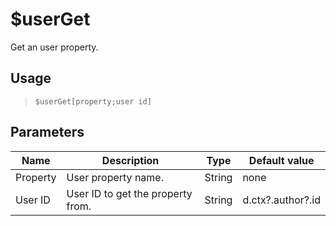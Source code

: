 # $userGet
Get an user property.
## Usage
> `$userGet[property;user id]`
## Parameters
|   Name   |            Description            |  Type  |   Default value   |
|----------|-----------------------------------|--------|-------------------|
| Property | User property name.               | String | none              |
| User ID  | User ID to get the property from. | String | d.ctx?.author?.id |
